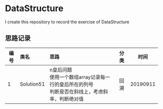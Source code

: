 # DataStructure
I create this repository to record the exercise of DataStructure
## 思路记录
|编号 |类名|思路|分类|时间|
|----|:----|:---------|:-----:|:-----:|
|1   |Solution51|n皇后问题<br>使用一个数组array记录每一行的皇后所在的列号<br>判断是否在斜线上，考虑斜率，判断绝对值|回溯|20190911|
